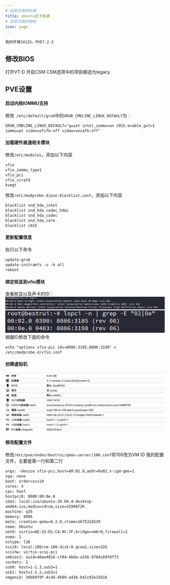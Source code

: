 ```yaml
---
# 这是文章的标题
title: ubuntu显卡直通
# 这是页面的图标
icon: page
---
```

````warning
我的环境J4125，PVE7.2-3
````

## 修改BIOS
打开VT-D
开启CSM
CSM选项中的项目都选为legacy
## PVE设置
#### 启动内核IOMMU支持
修改` /etc/default/grub`中的`GRUB_CMDLINE_LINUX_DEFAULT`为：
```
GRUB_CMDLINE_LINUX_DEFAULT="quiet intel_iommu=on i915.enable_gvt=1 iommu=pt video=efifb:off video=vesafb:off"
```
#### 加载硬件直通相关模块
修改`/etc/modules`，添加以下内容
```
vfio
vfio_iommu_type1
vfio_pci
vfio_virqfd
kvmgt
```
修改`/etc/modprobe.d/pve-blacklist.conf`，添加以下内容
```
blacklist snd_hda_intel
blacklist snd_hda_codec_hdmi
blacklist snd_hda_codec
blacklist snd_hda_core
blacklist i915
```
#### 更新配置信息
执行以下命令
```
update-grub
update-initramfs -u -k all
reboot
```
#### 绑定核显到vfio模块
查看核显以及声卡的ID：
![](./202302021755.png)
![](./202302021756.png)
根据ID修改下面的命令
```
echo "options vfio-pci ids=8086:3185,8086:3198" > /etc/modprobe.d/vfio.conf
```
#### 创建虚拟机
![](./202302021756-1.png)
#### 修改配置文件
修改`/etc/pve/nodes/bestrui/qemu-server/100.conf`将100改为VM ID
我的配置文件，主要是第一行和第二行
```
args: -device vfio-pci,host=00:02.0,addr=0x02,x-igd-gms=1
vga: none
boot: order=scsi0
cores: 4
cpu: host
hostpci0: 0000:00:0e.0
ide2: local:iso/ubuntu-20.04.4-desktop-amd64.iso,media=cdrom,size=3299872K
machine: q35
memory: 4096
meta: creation-qemu=6.2.0,ctime=1675316539
name: Ubuntu
net0: virtio=AE:32:D1:CA:0C:7F,bridge=vmbr0,firewall=1
numa: 1
ostype: l26
scsi0: local:100/vm-100-disk-0.qcow2,size=32G
scsihw: virtio-scsi-pci
smbios1: uuid=46ee4016-cf84-4b0a-a256-9704c69fdf73
sockets: 1
usb0: host=1-1.3,usb3=1
usb1: host=1-1.2,usb3=1
vmgenid: 3dbb9f0f-4c44-4509-a436-b41c92e15b16
```
